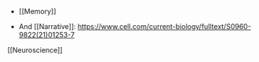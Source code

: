- [[Memory]]

- And [[Narrative]]: https://www.cell.com/current-biology/fulltext/S0960-9822(21)01253-7

[[Neuroscience]]
